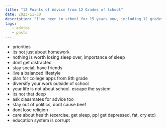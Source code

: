 ```yaml
---
title: "12 Points of Advice from 12 Grades of School"
date: 2023-11-30
description: "I've been in school for 15 years now, including 12 grades. Here are some of the lessons I've learnt the hard way."
tags:
   - advice
   - posts
---
```

- priorities
- its not just about homework
- nothing is worth losing sleep over, importance of sleep
- dont get distracted
- stay social, have friends
- live a balanced lifestyle
- plan for college apps from 9th grade
- diversify your work outside of school
- your life is not about school. escape the system
- its not that deep
- ask classmates for advice too
- stay out of politics, dont cause beef
- dont lose religion
- care about health (exercise, get sleep, ppl get depressed, fat, cry etc)
- education system is corrupt